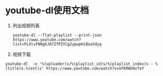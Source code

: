 # youtube-dl使用文档

1. 列出视频列表

   ```shell
   youtube-dl --flat-playlist --print-json https://www.youtube.com/watch?list=PLXlvFN0gKJA7ZfPZYCg2ypwpHiBoa5dyq 
   ```

2.  视频下载

   ```shell
   youtube-dl  -o '%(uploader)s/%(playlist_id)s/%(playlist_index)s - %(title)s.%(ext)s' https://www.youtube.com/watch?v=nFKMAbHzToY
   ```

   
